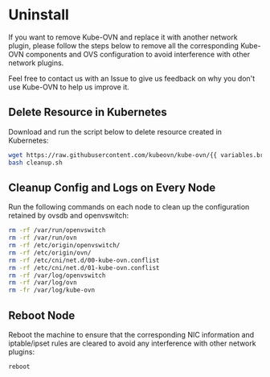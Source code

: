 # Uninstall

If you want to remove Kube-OVN and replace it with another network plugin,
please follow the steps below to remove all the corresponding Kube-OVN components and OVS configuration
to avoid interference with other network plugins.

Feel free to contact us with an Issue to give us feedback on why you don't use Kube-OVN to help us improve it.

## Delete Resource in Kubernetes

Download and run the script below to delete resource created in Kubernetes:

```bash
wget https://raw.githubusercontent.com/kubeovn/kube-ovn/{{ variables.branch }}/dist/images/cleanup.sh
bash cleanup.sh
```

## Cleanup Config and Logs on Every Node

Run the following commands on each node to clean up the configuration retained by ovsdb and openvswitch:

```bash
rm -rf /var/run/openvswitch
rm -rf /var/run/ovn
rm -rf /etc/origin/openvswitch/
rm -rf /etc/origin/ovn/
rm -rf /etc/cni/net.d/00-kube-ovn.conflist
rm -rf /etc/cni/net.d/01-kube-ovn.conflist
rm -rf /var/log/openvswitch
rm -rf /var/log/ovn
rm -fr /var/log/kube-ovn
```

## Reboot Node

Reboot the machine to ensure that the corresponding NIC information and iptable/ipset rules
are cleared to avoid any interference with other network plugins:

```bash
reboot
```
